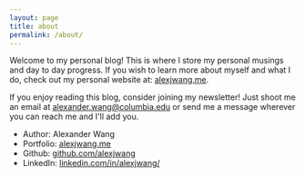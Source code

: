 ```yaml
---
layout: page
title: about
permalink: /about/
---
```

Welcome to my personal blog! This is where I store my personal musings and day to day progress. If you wish to learn more about myself and what I do, check out my personal website at: [alexjwang.me](http://alexjwang.me).

If you enjoy reading this blog, consider joining my newsletter! Just shoot me an email at alexander.wang@columbia.edu or send me a message wherever you can reach me and I'll add you.

* Author: Alexander Wang
* Portfolio: [alexjwang.me](http://alexjwang.me)
* Github: [github.com/alexjwang](http://github.com/alexjwang)
* LinkedIn: [linkedin.com/in/alexjwang/](https://linkedin.com/in/alexjwang/)
